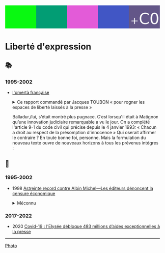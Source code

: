 ![image](../_aux/freespeech_Commons.png)
# Liberté d'expression

## 📚

### 1995-2002
* [l'omertà française](corruption.md#coignard1999omerta)

    <details><summary>Ce rapport commandé par Jacques TOUBON « pour rogner les espaces de liberté laissés à la presse »</summary>
    
    > La constante augmentation des contentieux avec des organes d'information n’arrange rien. 
    > Car les juges appliquent les textes avec une sévérité croissante qui tient beaucoup au contexte. 
    > Or, le « contexte », justement, ne les incite guére, depuis quelques années, à la tolérance. 
    > Parmi les multiples études savantes inspirées par les gouvernements successifs,  les diverses propositions parlementaires destinées 4 étouffer les affaires politico-financiéres, citons simplement le rapport commandé par le garde des sceaux Jacques TOUBON à l'universitaire Michéle-Laure Rassat. 
    > L’esprit cahier des charges — en termes clairs : rogner les espaces de liberté laissés à la presse — a été respecté à lettre par l’auteur. 
    > « Le but poursuivi, écrivait cette professeur de droit, n’est pas de géner la presse,  mais de la garder prudente. » 
    > Prudente ? 
    > Qu’est-ce a dire ? 
    > Que magistrats et policiers qui s’aviseraient de parler à la presse ou defaire prendre connaissance a un journaliste des pièces d’un dossier en cours auraient da écoper de deux a cing ans d’interdiction professionnelle. 
    > De quoi faire réfléchir les plus bavards.
    </details>
    
    <!---
    Pour mieux colmater le mur du silence que se proposait d’ériger cette juriste zélée, il était aussi prévu de neutraliser les journaux. 
    La publication d’une piéce issue d’un dossier d’instruction aurait été passible d’une amende s’élevant 4 300 000 francs. 
    Même le journal le plus prospere comprendvite, a ce tarif, les vertus de la discrétion. 
    Enfin, et nous quittonsla la simple coercition pourflirter avec le burlesque, 
    Mme Rassat proposait une sorte de mention prophylactique pour accompagner tout article ayant trait a une affaire en instance, 
    insistant sur le fait que les informations publiées n’engageaient que leur auteur et n’étaient pas a prendre pour argent comptant !
    
    Devant les commentaires incrédules de la presse, qui ne se priva pas de relater les passages les plus tragi-comiques du projet, TOUBON,alors garde des Sceaux, a calé.
    Cet accés tardif de vertu aura donc permis aux Francais de prendre connaissance du dossier de M. DUMAS et des aventures bruxelloises de Mme Cresson. Sinon, seuls les
    autres Européens y auraient eu droit. Cette grotesque initiative a échoué. Pourl’instant. 
    -->
    
    Balladur,/lui, s’était montré plus pugnace. C’est lorsqu'il était à Matignon qu’une innovation judiciaire remarquable a vu le jour. 
    On a complété l'article 9-1 du code civil qui précise depuis le 4 janvier 1993: « Chacun a droit au respect de la présomption d'innocence » 
    Qui oserait affirmer le contraire ? En toute bonne foi, personne. 
    Mais la formulation du nouveau texte ouvre de nouveaux horizons à tous les prévenus intégres :
    
    <!--
    Lorsqu'une personne placée en garde a vue, mise en examen ou faisant l’objet d’une citation à comparaitre enjustice,
    d’un réquisitoire du procureur de la République ou d'une plainte avec constitution departie civile, est, 
    avant toute condamnation, présentée publiquement comme étant coupable defaits faisant l’objet de l’enquête ou de l’instruction judiciaire, 
    le juge peut, méme en référé, ordonner l’insertion dans la publication concernée d’un communiqué. » -->
    </details>

## 📰
### 1995-2002
* <a id="degaudem1998albinm"></a> 1998 [Astreinte record contre Albin Michel—Les éditeurs dénoncent la censure économique](https://www.liberation.fr/evenement/1998/05/07/astreinte-record-contre-albin-michel-les-editeurs-denoncent-la-censure-economique-le-tribunal-de-bre_238099/)

    <details><summary>Méconnu</summary>
    
    * Le juge responsable du jugement [deviendrait en 2014 « le plus haut magistrat de France »](https://www.lemonde.fr/societe/article/2014/06/20/cour-de-cassation-bertrand-louvel-devient-le-plus-haut-magistrat-de-france_4442119_3224.html). 
    * C'est ce même premier qui [en 2016 a déclaré « un président ne devrait pas dire ça » (lâches)](https://www.courdecassation.fr/toutes-les-actualites/2016/10/13/un-president-ne-devrait-pas-dire-ca)
    </details>

### 2017-2022
* <a id="covidpresse"></a> 2020 [Covid-19 : l’Elysée débloque 483 millions d’aides exceptionnelles à la presse](https://www.leparisien.fr/culture-loisirs/tv/covid-19-l-elysee-debloque-483-millions-d-aides-exceptionnelles-a-la-presse-27-08-2020-8374314.php)

--- 
[Photo](attrib.md#freepseech)
